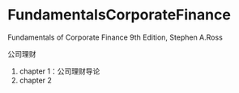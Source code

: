 # FundamentalsCorporateFinance
Fundamentals of Corporate Finance 9th Edition, Stephen A.Ross

公司理财

1. chapter 1：公司理财导论
2. chapter 2